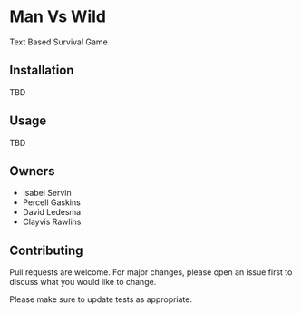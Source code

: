 # Man Vs Wild

Text Based Survival Game

## Installation

TBD


## Usage

TBD

## Owners

* Isabel Servin
* Percell Gaskins
* David Ledesma
* Clayvis Rawlins

## Contributing
Pull requests are welcome. For major changes, please open an issue first to discuss what you would like to change.

Please make sure to update tests as appropriate.
